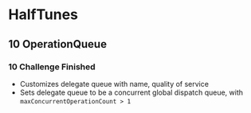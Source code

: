 # HalfTunes

## 10 OperationQueue

### 10 Challenge Finished
* Customizes delegate queue with name, quality of service
* Sets delegate queue to be a concurrent global dispatch queue, with `maxConcurrentOperationCount > 1`

